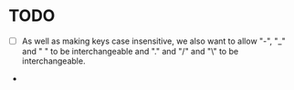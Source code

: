 # TODO

- [ ] As well as making keys case insensitive, we also want to allow "-", "_" and " " to be interchangeable and "." and "/" and "\\" to be interchangeable.
- 